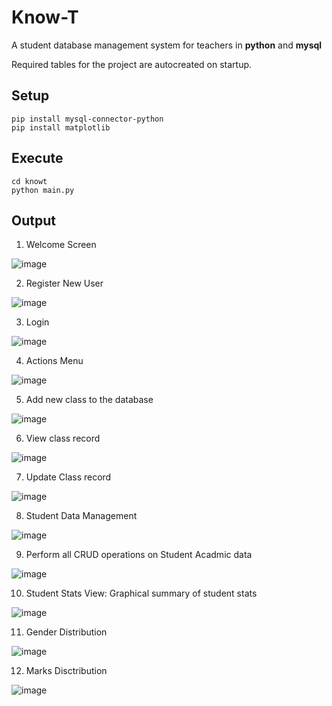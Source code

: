 # Know-T
A student database management system for teachers in **python** and **mysql**

Required tables for the project are autocreated on startup.

## Setup
```
pip install mysql-connector-python
pip install matplotlib
```
## Execute
```
cd knowt
python main.py
```

## Output

1. Welcome Screen

![image](https://user-images.githubusercontent.com/99627765/204253100-daf035fc-68d3-4c90-b7fe-38b3ea30262c.png)

2. Register New User

![image](https://user-images.githubusercontent.com/99627765/204254177-11dde5cf-6907-45ae-bdd2-d06249f22c4c.png)

3. Login

![image](https://user-images.githubusercontent.com/99627765/204254239-6a3ca314-d07a-4545-acd8-97ad70a075bf.png)

4. Actions Menu

![image](https://user-images.githubusercontent.com/99627765/204254294-2a5ab268-b65f-4ca2-9569-0017fe2bc53c.png)

5. Add new class to the database

![image](https://user-images.githubusercontent.com/99627765/204254412-1bb6684e-0f2c-4374-b4e9-f175e00ce2ef.png)

6. View class record

![image](https://user-images.githubusercontent.com/99627765/204254696-5b576429-eaf8-4ef6-8e86-24822a3243ea.png)

7. Update Class record

![image](https://user-images.githubusercontent.com/99627765/204254856-d2d6a54f-f5c6-4a96-9a2a-2ea4b51c9d13.png)

8. Student Data Management

![image](https://user-images.githubusercontent.com/99627765/204254968-f21a8232-f5d6-48c8-8f2e-a51f093a71b9.png)

9. Perform all CRUD operations on Student Acadmic data

![image](https://user-images.githubusercontent.com/99627765/204255133-cdc0398c-7c95-4c4b-91aa-dd58c575ac98.png)

10. Student Stats View: Graphical summary of student stats

![image](https://user-images.githubusercontent.com/99627765/204255264-9c6a60b1-61f0-4456-b09d-6d82a2a72c0f.png)

11. Gender Distribution

![image](https://user-images.githubusercontent.com/99627765/204255417-17bbd7b3-013a-485a-8018-6ea5ca20b96e.png)

12. Marks Disctribution

![image](https://user-images.githubusercontent.com/99627765/204255547-a6700796-b599-47ca-8e10-5e3b9723740d.png)


